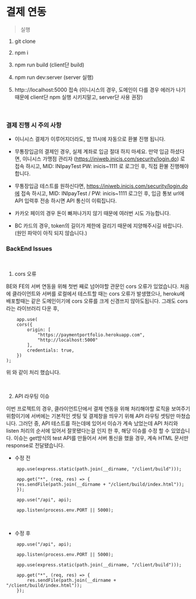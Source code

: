 # 결제 연동

> 실행

1.  git clone

2.  npm i

3.  npm run build (client단 build)

4.  npm run dev:server (server 실행)

5.  http:://localhost:5000 접속
    (이니시스의 경우, 도메인이 다를 경우 에러가 나기 때문에 client단 npm 실행 시키지말고, server단 사용 권장)

<br />

### 결제 진행 시 주의 사항

- 이니시스 결제가 이루어지더라도, 밤 11시에 자동으로 환불 진행 됩니다.

- 무통장입금의 결제인 경우, 실제 계좌로 입금 절대 하지 마세요. 만약 입금 하셨다면, 이니시스 가맹점 관리자 (https://iniweb.inicis.com/security/login.do) 로 접속 하시고, MID: INIpayTest
  PW: inicis~1111 로 로그인 후, 직접 환불 진행해야합니다.

- 무통장입금 테스트를 원하신다면, https://iniweb.inicis.com/security/login.do에 접속 하시고, MID: INIpayTest / PW: inicis~1111 로그인 후, 입금 통보 url에 API 입력후 전송 하시면 API 통신이 이뤄집니다.

- 카카오 페이의 경우 돈이 빠져나가지 않기 때문에 여러번 시도 가능합니다.

- BC 카드의 경우, token의 길이가 제한에 걸리기 때문에 지양해주시길 바랍니다. (원인 파악이 아직 되지 않습니다.)

### BackEnd Issues

<br />

1. cors 오류

BE와 FE의 서버 연동을 위해 첫번 째로 넘어야할 관문인 cors 오류가 있었습니다.
처음에 클라이언트와 서버를 로컬에서 테스트할 때는 cors 오류가 발생했으나, heroku에 배포할때는 같은 도메인이기에 cors 오류를 크게 신경쓰지 않아도됩니다.
그래도 cors 라는 라이브러리 다운 후,

```
    app.use(
    cors({
        origin: [
            "https://paymentportfolio.herokuapp.com",
            "http://localhost:5000"
        ],
        credentials: true,
    })
);

```

위 와 같이 처리 했습니다.

<br >

2. API 라우팅 이슈

이번 프로젝트의 경우, 클라이언트단에서 결제 연동을 위해 처리해야할 로직을 보여주기 위함이기에 서버에는 기본적인 셋팅 및 결제창을 띄우기 위해 API 라우팅 셋팅만 마쳤습니다.
그러던 중, API 테스트를 하는데에 있어서 이슈가 계속 났었는데 API 처리와 listen 처리의 순서에 있어서 잘못됐다는걸 인지 한 후, 해당 이슈를 수정 할 수 있었습니다.
이슈는 get방식의 test API를 만들어서 서버 통신을 했을 경우, 계속 HTML 문서만 response로 전달됐습니다.

- 수정 전

```
    app.use(express.static(path.join(__dirname, "/client/build")));

    app.get("*", (req, res) => {
    res.sendFile(path.join(__dirname + "/client/build/index.html"));
    });

    app.use("/api", api);

    app.listen(process.env.PORT || 5000);
```

<br />

- 수정 후

```
    app.use("/api", api);

    app.listen(process.env.PORT || 5000);

    app.use(express.static(path.join(__dirname, "/client/build")));

    app.get("*", (req, res) => {
        res.sendFile(path.join(__dirname + "/client/build/index.html"));
    });
```
